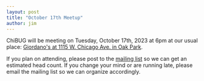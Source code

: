 ```yaml
---
layout: post
title: "October 17th Meetup"
author: jim
---
```


ChiBUG will be meeting on
Tuesday, October 17th, 2023
at
6pm
at
our usual place:
[Giordano's at 1115 W. Chicago Ave. in Oak Park](https://www.google.com/maps/dir//Giordano's,+1115+Chicago+Ave,+Oak+Park,+IL+60302).

If you plan on attending, please post to the
[mailing list]()
so we can get an estimated head count.
If you change your mind or are running late, please email the mailing list so
we can organize accordingly.
